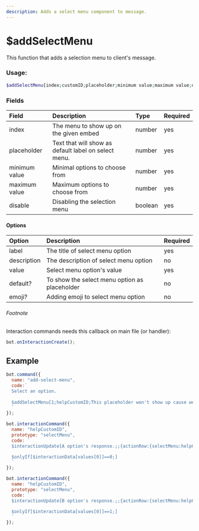 ```yaml
---
description: Adds a select menu component to message.
---
```


# $addSelectMenu

This function that adds a selection menu to client's message.

### Usage:

```php
$addSelectMenu[index;customID;placeholder;minimum value;maximum value;disable;label:description:value:default?:emoji?;...]
```

### Fields

| Field | Description | Type | Required |
| :--- | :--- | :--- | :--- |
| index | The menu to show up on the given embed | number | yes |
| placeholder | Text that will show as default label on select menu. | number | yes |
| minimum value | Minimal options to choose from | number | yes |
| maximum value | Maximum options to choose from | number | yes |
| disable | Disabling the selection menu | boolean | yes |

#### Options

| Option | Description | Required |
| :--- | :--- | :--- |
| label | The title of select menu option | yes | 
| description | The description of select menu option | no | 
| value | Select menu option's value | yes | 
| default? | To show the select menu option as placeholder | no | 
| emoji? | Adding emoji to select menu option | no | 

###### Footnote

Interaction commands needs this callback on main file (or handler):

```javascript
bot.onInteractionCreate();
```

## Example

```javascript
bot.command({
  name: "add-select-menu",
  code:`
  Select an option.
  
  $addSelectMenu[1;helpCustomID;This placeholder won't show up cause we have selected default field as yes;1;1;no;A Option:Description of A option:helpValue0:no:👋;B Option::helpValue1:yes]
  `
});

bot.interactionCommand({
  name: "helpCustomID",
  prototype: "selectMenu", 
  code: `
  $interactionUpdate[A option's response.;;{actionRow:{selectMenu:helpCustomID:Menu has been disabled:1:1:yes:{selectMenuOptions:This won't show up:helpValue0:Either this.:false}{selectMenuOptions:This won't show up either.:helpValue1:cause menu disabled.:false}}}]

  $onlyIf[$interactionData[values[0]]==0;]
  `
});

bot.interactionCommand({
  name: "helpCustomID",
  prototype: "selectMenu", 
  code: `
  $interactionUpdate[B option's response.;;{actionRow:{selectMenu:helpCustomID:Menu has been disabled:1:1:yes:{selectMenuOptions:This won't show up:helpValue0:Either this.:false}{selectMenuOptions:This won't show up either.:helpValue1:cause menu disabled.:false}}}]

  $onlyIf[$interactionData[values[0]]==1;]
  `
});
```
